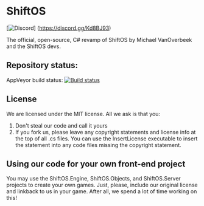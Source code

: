 # ShiftOS
[![Discord](https://discordapp.com/api/guilds/234414439330349056/widget.png?style=shield)]
(https://discord.gg/Kd8BJ93)

The official, open-source, C# revamp of ShiftOS by Michael VanOverbeek and the ShiftOS devs.

## Repository status:

AppVeyor build status:
[![Build status](https://ci.appveyor.com/api/projects/status/ktdv3nt6c3q88g2t?svg=true)](https://ci.appveyor.com/project/ComputeLinux/shiftos)

## License

We are licensed under the MIT license. All we ask is that you:

1. Don't steal our code and call it yours
2. If you fork us, please leave any copyright statements and license info at the top of all .cs files. You can use the InsertLicense executable to insert the statement into any code files missing the copyright statement.


## Using our code for your own front-end project

You may use the ShiftOS.Engine, ShiftOS.Objects, and ShiftOS.Server projects to create your own games. Just, please, include our original license and linkback to us in your game. After all, we spend a lot of time working on this!
